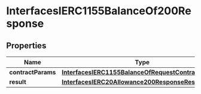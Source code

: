 

# InterfacesIERC1155BalanceOf200Response


## Properties

| Name | Type | Description | Notes |
|------------ | ------------- | ------------- | -------------|
|**contractParams** | [**InterfacesIERC1155BalanceOfRequestContractParams**](InterfacesIERC1155BalanceOfRequestContractParams.md) |  |  |
|**result** | [**InterfacesIERC20Allowance200ResponseResult**](InterfacesIERC20Allowance200ResponseResult.md) |  |  |



